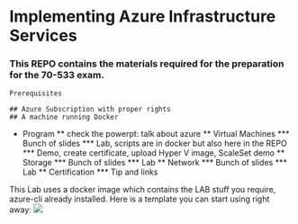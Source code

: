 # Implementing Azure Infrastructure Services 
### This REPO contains the materials required for the preparation for the 70-533 exam.

    Prerequisites

    ## Azure Subscription with proper rights
    ## A machine running Docker


* Program
** check the powerpt: talk about azure
** Virtual Machines
*** Bunch of slides
*** Lab, scripts are in docker but also here in the REPO
*** Demo, create certificate, upload Hyper V image, ScaleSet demo
** Storage
*** Bunch of slides
*** Lab
** Network
*** Bunch of slides
*** Lab
** Certification
*** Tip and links

This Lab uses a docker image which contains the LAB stuff you require, azure-cli already installed.
Here is a template you can start using right away: <a href="https://portal.azure.com/#create/Microsoft.Template/uri/https%3A%2F%2Fraw.githubusercontent.com%2FAzure%2Fazure-quickstart-templates%2Fmaster%2Fapache2-on-ubuntu-vm%2Fazuredeploy.json" target="_blank">
    <img src="http://azuredeploy.net/deploybutton.png"/>
</a>
